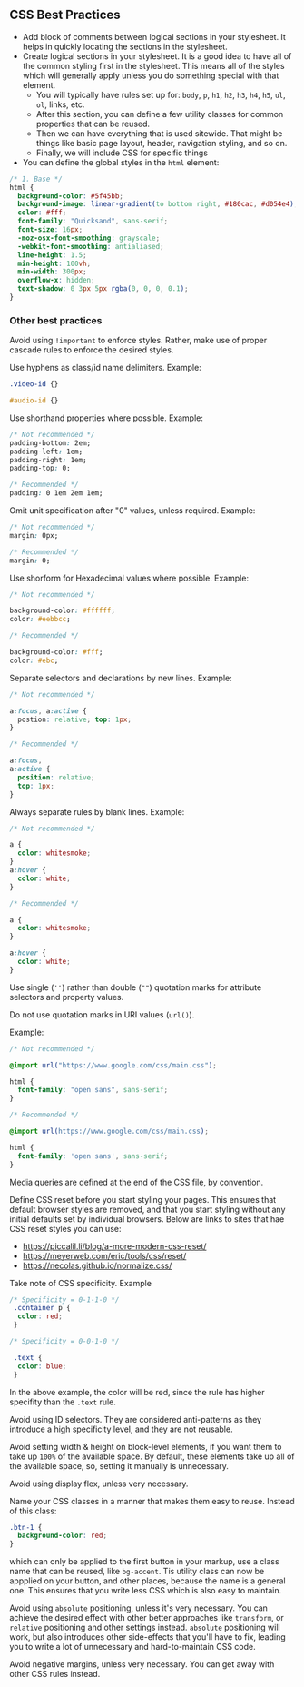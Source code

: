 ## CSS Best Practices

- Add block of comments between logical sections in your stylesheet. It helps in quickly locating the sections in the stylesheet.
- Create logical sections in your stylesheet. It is a good idea to have all of the common styling first in the stylesheet. This means all of the styles which will generally apply unless you do something special with that element.
  - You will typically have rules set up for: `body`, `p`, `h1`, `h2`, `h3`, `h4`, `h5`, `ul`, `ol`, links, etc.
  - After this section, you can define a few utility classes for common properties that can be reused.
  - Then we can have everything that is used sitewide. That might be things like basic page layout, header, navigation styling, and so on.
  - Finally, we will include CSS for specific things
- You can define the global styles in the `html` element:

```CSS
/* 1. Base */
html {
  background-color: #5f45bb;
  background-image: linear-gradient(to bottom right, #180cac, #d054e4);
  color: #fff;
  font-family: "Quicksand", sans-serif;
  font-size: 16px;
  -moz-osx-font-smoothing: grayscale;
  -webkit-font-smoothing: antialiased;
  line-height: 1.5;
  min-height: 100vh;
  min-width: 300px;
  overflow-x: hidden;
  text-shadow: 0 3px 5px rgba(0, 0, 0, 0.1);
}
```

### Other best practices

Avoid using `!important` to enforce styles. Rather, make use of proper cascade rules to enforce the desired styles.

Use hyphens as class/id name delimiters. Example:

```CSS
.video-id {}

#audio-id {}
```

Use shorthand properties where possible. Example:

```CSS
/* Not recommended */
padding-bottom: 2em;
padding-left: 1em;
padding-right: 1em;
padding-top: 0;

/* Recommended */
padding: 0 1em 2em 1em;
```

Omit unit specification after "0" values, unless required. Example:

```CSS
/* Not recommended */
margin: 0px;

/* Recommended */
margin: 0;
```

Use shorform for Hexadecimal values where possible. Example:

```CSS
/* Not recommended */

background-color: #ffffff;
color: #eebbcc;

/* Recommended */

background-color: #fff;
color: #ebc;
```

Separate selectors and declarations by new lines. Example:

```CSS
/* Not recommended */

a:focus, a:active {
  postion: relative; top: 1px;
}

/* Recommended */

a:focus,
a:active {
  position: relative;
  top: 1px;
}
```

Always separate rules by blank lines. Example:

```CSS
/* Not recommended */

a {
  color: whitesmoke;
}
a:hover {
  color: white;
}

/* Recommended */

a {
  color: whitesmoke;
}

a:hover {
  color: white;
}
```

Use single (`''`) rather than double (`""`) quotation marks for attribute selectors and property values.

Do not use quotation marks in URI values (`url()`).

Example:

```CSS
/* Not recommended */

@import url("https://www.google.com/css/main.css");

html {
  font-family: "open sans", sans-serif;
}

/* Recommended */

@import url(https://www.google.com/css/main.css);

html {
  font-family: 'open sans', sans-serif;
}
```

Media queries are defined at the end of the CSS file, by convention.

Define CSS reset before you start styling your pages. This ensures that default browser styles are removed, and that you start styling without any initial defaults set by individual browsers.
Below are links to sites that hae CSS reset styles you can use:

- https://piccalil.li/blog/a-more-modern-css-reset/
- https://meyerweb.com/eric/tools/css/reset/
- https://necolas.github.io/normalize.css/

Take note of CSS specificity. Example

```CSS
/* Specificity = 0-1-1-0 */
 .container p {
  color: red;
 }

/* Specificity = 0-0-1-0 */

 .text {
  color: blue;
 }
```

In the above example, the color will be red, since the rule has higher specifity than the `.text` rule.

Avoid using ID selectors. They are considered anti-patterns as they introduce a high specificity level, and they are not reusable.

Avoid setting width & height on block-level elements, if you want them to take up `100%` of the available space. By default, these elements take up all of the available space, so, setting it manually is unnecessary.

Avoid using display flex, unless very necessary.

Name your CSS classes in a manner that makes them easy to reuse. Instead of this class:

```CSS
.btn-1 {
  background-color: red;
}
```

which can only be applied to the first button in your markup, use a class name that can be reused, like `bg-accent`. Tis utility class can now be appplied on your button, and other places, because the name is a general one. This ensures that you write less CSS which is also easy to maintain.

Avoid using `absolute` positioning, unless it's very necessary. You can achieve the desired effect with other better approaches like `transform`, or `relative` positioning and other settings instead. `absolute` positioning will work, but also introduces other side-effects that you'll have to fix, leading you to write a lot of unnecessary and hard-to-maintain CSS code.

Avoid negative margins, unless very necessary. You can get away with other CSS rules instead.

